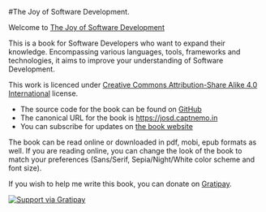 #The Joy of Software Development.

Welcome to [The Joy of Software Development](https://josd.captnemo.in)

This is a book for Software Developers who want to expand their knowledge. Encompassing various languages, tools, frameworks and technologies, it aims to improve your understanding of Software Development.

This work is licenced under [Creative Commons Attribution-Share Alike 4.0 International](https://creativecommons.org/licenses/by-sa/4.0/) license.

- The source code for the book can be found on [GitHub](https://github.com/captn3m0/the-joy-of-software-development)
- The canonical URL for the book is <https://josd.captnemo.in>
- You can subscribe for updates on [the book website](https://josd.captnemo.in)

The book can be read online or downloaded in pdf, mobi, epub formats as well. If you are reading online, you can change the look of the book to match your preferences (Sans/Serif, Sepia/Night/White color scheme and font size).

If you wish to help me write this book, you can donate on [Gratipay](http://gratipay.com/captn3m0).

[![Support via Gratipay](https://cdn.rawgit.com/gratipay/gratipay-badge/2.3.0/dist/gratipay.png)](https://gratipay.com/captn3m0/)